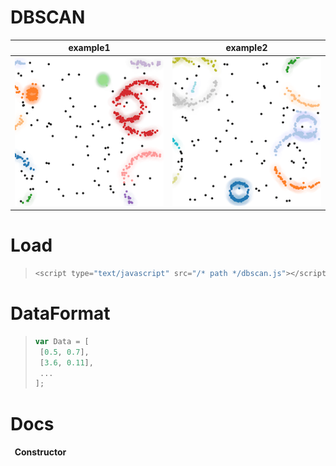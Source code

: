 DBSCAN
===  
example1             |  example2
:-------------------------:|:-------------------------:
![](https://github.com/yja938882/DBSCAN/blob/master/example/example1.png)  |  ![](https://github.com/yja938882/DBSCAN/blob/master/example/example2.png)



Load
=== 
> ```javascript
> <script type="text/javascript" src="/* path */dbscan.js"></script>
  
DataFormat
=== 
> ```javascript
> var Data = [
>  [0.5, 0.7],
>  [3.6, 0.11],
>  ...
> ];
>```

 
Docs
===
#### &nbsp;&nbsp;Constructor  

